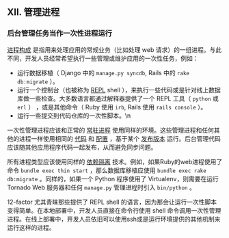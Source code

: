 ## XII. 管理进程
### 后台管理任务当作一次性进程运行

[进程构成](/concurrency) 是指用来处理应用的常规业务（比如处理 web 请求）的一组进程。与此不同，开发人员经常希望执行一些管理或维护应用的一次性任务，例如：

* 运行数据移植（ Django 中的 `manage.py syncdb`, Rails 中的 `rake db:migrate` ）。
* 运行一个控制台（也被称为 [REPL](http://en.wikipedia.org/wiki/Read-eval-print_loop) shell ），来执行一些代码或是针对线上数据库做一些检查。大多数语言都通过解释器提供了一个 REPL 工具（ `python` 或 `erl` ） ，或是其他命令（ Ruby 使用 `irb`, Rails 使用 `rails console` ）。
* 运行一些提交到代码仓库的一次性脚本。\n

一次性管理进程应该和正常的 [常驻进程](/processes) 使用同样的环境。这些管理进程和任何其他的进程一样使用相同的 [代码](/codebase) 和 [配置](/config) ，基于某个 [发布版本](/build-release-run) 运行。后台管理代码应该随其他应用程序代码一起发布，从而避免同步问题。

所有进程类型应该使用同样的 [依赖隔离](/dependencies) 技术。例如，如果Ruby的web进程使用了命令 `bundle exec thin start` ，那么数据库移植应使用 `bundle exec rake db:migrate` 。同样的，如果一个 Python 程序使用了 Virtualenv，则需要在运行 Tornado Web 服务器和任何 `manage.py` 管理进程时引入 `bin/python` 。

12-factor 尤其青睐那些提供了 REPL shell 的语言，因为那会让运行一次性脚本变得简单。在本地部署中，开发人员直接在命令行使用 shell 命令调用一次性管理进程。在线上部署中，开发人员依旧可以使用ssh或是运行环境提供的其他机制来运行这样的进程。
